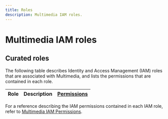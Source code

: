 ```yaml
---
title: Roles
description: Multimedia IAM roles.
---
```


# Multimedia IAM roles

## Curated roles

The following table describes Identity and Access Management (IAM) roles that are associated with Multimedia, and lists the permissions that are contained in each role.

| Role | Description | [Permissions](/multimedia/docs/reference/iam/permissions) |
| --- | --- | --- |

For a reference describing the IAM permissions contained in each IAM role, refer to [Multimedia IAM Permissions](/multimedia/docs/reference/iam/permissions).
